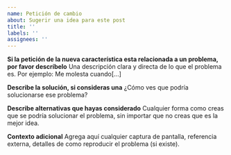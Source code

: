 ```yaml
---
name: Petición de cambio
about: Sugerir una idea para este post
title: ''
labels: ''
assignees: ''
---
```


**Si la petición de la nueva característica esta relacionada a un problema, por favor descríbelo**
Una descripción clara y directa de lo que el problema es.
Por ejemplo: Me molesta cuando[...]

**Describe la solución, si consideras una**
¿Cómo ves que podría solucionarse ese problema?

**Describe alternativas que hayas considerado**
Cualquier forma como creas que se podría solucionar el problema, sin importar que no creas que es la mejor idea.

**Contexto adicional**
Agrega aquí cualquier captura de pantalla, referencia externa, detalles de como reproducir el problema (si existe).
